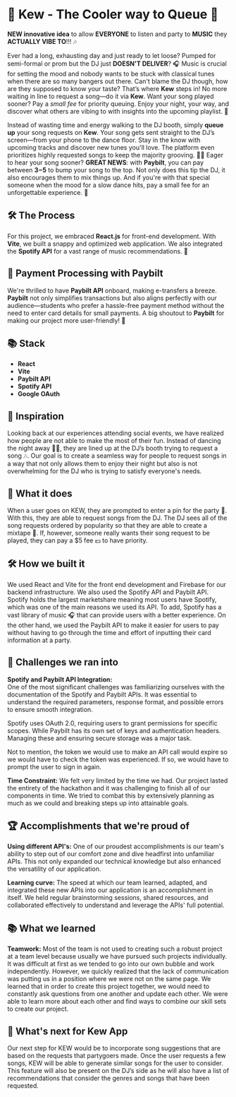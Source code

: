 # 🎉 Kew - The Cooler way to Queue 🎉

**NEW innovative idea** to allow **EVERYONE** to listen and party to **MUSIC** they **ACTUALLY VIBE TO**!!! 🎶

Ever had a long, exhausting day and just ready to let loose? Pumped for semi-formal or prom but the DJ just **DOESN'T DELIVER**? 🎧 Music is crucial for setting the mood and nobody wants to be stuck with classical tunes when there are so many bangers out there. Can't blame the DJ though, how are they supposed to know your taste? That’s where **Kew** steps in! No more waiting in line to request a song—do it via **Kew**. Want your song played sooner? Pay a *small fee* for priority queuing. Enjoy your night, your way, and discover what others are vibing to with insights into the upcoming playlist. 🎵



Instead of wasting time and energy walking to the DJ booth, simply **queue up** your song requests on **Kew**. Your song gets sent straight to the DJ’s screen—from your phone to the dance floor. Stay in the know with upcoming tracks and discover new tunes you'll love. The platform even prioritizes highly requested songs to keep the majority grooving. 🕺💃 Eager to hear your song sooner? **GREAT NEWS**: with **Paybilt**, you can pay between **$3-$5** to bump your song to the top. Not only does this tip the DJ, it also encourages them to mix things up. And if you're with that special someone when the mood for a slow dance hits, pay a small fee for an unforgettable experience. 🌌

## 🛠️ The Process

For this project, we embraced **React.js** for front-end development. With **Vite**, we built a snappy and optimized web application. We also integrated the **Spotify API** for a vast range of music recommendations. 🎤

## 💸 Payment Processing with Paybilt

We're thrilled to have **Paybilt API** onboard, making e-transfers a breeze. **Paybilt** not only simplifies transactions but also aligns perfectly with our audience—students who prefer a hassle-free payment method without the need to enter card details for small payments. A big shoutout to **Paybilt** for making our project more user-friendly! 🥳

## 📚 Stack

- **React**
- **Vite**
- **Paybilt API**
- **Spotify API**
- **Google OAuth**

## 🌟 Inspiration
Looking back at our experiences attending social events, we have realized how people are not able to make the most of their fun. Instead of dancing the night away 💃🕺, they are lined up at the DJ’s booth trying to request a song 🎶. Our goal is to create a seamless way for people to request songs in a way that not only allows them to enjoy their night but also is not overwhelming for the DJ who is trying to satisfy everyone's needs.

## 🎵 What it does
When a user goes on KEW, they are prompted to enter a pin for the party 🎉. With this, they are able to request songs from the DJ. The DJ sees all of the song requests ordered by popularity so that they are able to create a mixtape 📼. If, however, someone really wants their song request to be played, they can pay a $5 fee 💵 to have priority.

## 🛠️ How we built it
We used React and Vite for the front end development and Firebase for our backend infrastructure. We also used the Spotify API and Paybilt API. Spotify holds the largest marketshare meaning most users have Spotify, which was one of the main reasons we used its API. To add, Spotify has a vast library of music 🎧 that can provide users with a better experience. On the other hand, we used the Paybilt API to make it easier for users to pay without having to go through the time and effort of inputting their card information at a party.

## 🚧 Challenges we ran into
**Spotify and Paybilt API Integration:**  
One of the most significant challenges was familiarizing ourselves with the documentation of the Spotify and Paybilt APIs. It was essential to understand the required parameters, response format, and possible errors to ensure smooth integration.

Spotify uses OAuth 2.0, requiring users to grant permissions for specific scopes. While Paybilt has its own set of keys and authentication headers. Managing these and ensuring secure storage was a major task.

Not to mention, the token we would use to make an API call would expire so we would have to check the token was experienced. If so, we would have to prompt the user to sign in again.

**Time Constraint:** We felt very limited by the time we had. Our project lasted the entirety of the hackathon and it was challenging to finish all of our components in time. We tried to combat this by extensively planning as much as we could and breaking steps up into attainable goals.

## 🏆 Accomplishments that we're proud of
**Using different API's:** One of our proudest accomplishments is our team's ability to step out of our comfort zone and dive headfirst into unfamiliar APIs. This not only expanded our technical knowledge but also enhanced the versatility of our application.

**Learning curve:** The speed at which our team learned, adapted, and integrated these new APIs into our application is an accomplishment in itself. We held regular brainstorming sessions, shared resources, and collaborated effectively to understand and leverage the APIs' full potential.

## 📚 What we learned
**Teamwork:** Most of the team is not used to creating such a robust project at a team level because usually we have pursued such projects individually. It was difficult at first as we tended to go into our own bubble and work independently. However, we quickly realized that the lack of communication was putting us in a position where we were not on the same page. We learned that in order to create this project together, we would need to constantly ask questions from one another and update each other. We were able to learn more about each other and find ways to combine our skill sets to create our project.

## 🚀 What's next for Kew App
Our next step for KEW would be to incorporate song suggestions that are based on the requests that partygoers made. Once the user requests a few songs, KEW will be able to generate similar songs for the user to consider. This feature will also be present on the DJ’s side as he will also have a list of recommendations that consider the genres and songs that have been requested.

